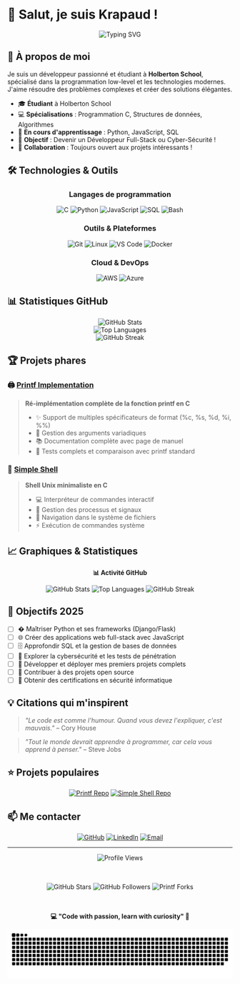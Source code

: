 # 👋 Salut, je suis Krapaud !

<div align="center">
  <img src="https://readme-typing-svg.herokuapp.com?font=Fira+Code&size=30&pause=1000&color=36BCF7&center=true&vCenter=true&width=500&lines=Développeur+Full+Stack;Étudiant+Holberton+School;Passionné+de+Programmation;Toujours+en+apprentissage" alt="Typing SVG" />
</div>

## 🚀 À propos de moi

Je suis un développeur passionné et étudiant à **Holberton School**, spécialisé dans la programmation low-level et les technologies modernes. J'aime résoudre des problèmes complexes et créer des solutions élégantes.

- 🎓 **Étudiant** à Holberton School
- 💻 **Spécialisations** : Programmation C, Structures de données, Algorithmes
- 🌱 **En cours d'apprentissage** : Python, JavaScript, SQL
- 🎯 **Objectif** : Devenir un Développeur Full-Stack ou Cyber-Sécurité !
- 🤝 **Collaboration** : Toujours ouvert aux projets intéressants !

## 🛠️ Technologies & Outils

<div align="center">

### Langages de programmation
![C](https://img.shields.io/badge/C-00599C?style=for-the-badge&logo=c&logoColor=white)
![Python](https://img.shields.io/badge/Python-3776AB?style=for-the-badge&logo=python&logoColor=white)
![JavaScript](https://img.shields.io/badge/JavaScript-F7DF1E?style=for-the-badge&logo=javascript&logoColor=black)
![SQL](https://img.shields.io/badge/SQL-4479A1?style=for-the-badge&logo=mysql&logoColor=white)
![Bash](https://img.shields.io/badge/Shell_Script-121011?style=for-the-badge&logo=gnu-bash&logoColor=white)

### Outils & Plateformes
![Git](https://img.shields.io/badge/Git-F05032?style=for-the-badge&logo=git&logoColor=white)
![Linux](https://img.shields.io/badge/Linux-FCC624?style=for-the-badge&logo=linux&logoColor=black)
![VS Code](https://img.shields.io/badge/Visual_Studio_Code-0078D4?style=for-the-badge&logo=visual%20studio%20code&logoColor=white)
![Docker](https://img.shields.io/badge/Docker-2496ED?style=for-the-badge&logo=docker&logoColor=white)

### Cloud & DevOps
![AWS](https://img.shields.io/badge/Amazon_AWS-232F3E?style=for-the-badge&logo=amazon-aws&logoColor=white)
![Azure](https://img.shields.io/badge/Microsoft_Azure-0078D4?style=for-the-badge&logo=microsoft-azure&logoColor=white)

</div>

## 📊 Statistiques GitHub

<div align="center">
  <img src="https://github-readme-stats.vercel.app/api?username=Krapaud&show_icons=true&theme=tokyonight&hide_border=true&count_private=true" alt="GitHub Stats" />
</div>

<div align="center">
  <img src="https://github-readme-stats.vercel.app/api/top-langs/?username=Krapaud&layout=compact&theme=tokyonight&hide_border=true" alt="Top Languages" />
</div>

<div align="center">
  <img src="https://github-readme-streak-stats.herokuapp.com/?user=Krapaud&theme=tokyonight&hide_border=true" alt="GitHub Streak" />
</div>

## 🏆 Projets phares

### 🖨️ [Printf Implementation](https://github.com/Krapaud/holbertonschool-printf)
> **Ré-implémentation complète de la fonction printf en C**
> 
> - ✨ Support de multiples spécificateurs de format (%c, %s, %d, %i, %%)
> - 🔧 Gestion des arguments variadiques
> - 📚 Documentation complète avec page de manuel
> - 🧪 Tests complets et comparaison avec printf standard

### 🐚 [Simple Shell](https://github.com/Krapaud/holbertonschool-simple_shell)
> **Shell Unix minimaliste en C**
> 
> - 💻 Interpréteur de commandes interactif
> - 🔄 Gestion des processus et signaux
> - 📁 Navigation dans le système de fichiers
> - ⚡ Exécution de commandes système

## 📈 Graphiques & Statistiques

<div align="center">
  
**📊 Activité GitHub**
  
<img src="https://github-readme-stats.vercel.app/api?username=Krapaud&show_icons=true&theme=tokyonight&hide_border=true&count_private=true&include_all_commits=true" alt="GitHub Stats" />

<img src="https://github-readme-stats.vercel.app/api/top-langs/?username=Krapaud&layout=compact&theme=tokyonight&hide_border=true&langs_count=8" alt="Top Languages" />

<img src="https://github-readme-streak-stats.herokuapp.com/?user=Krapaud&theme=tokyonight&hide_border=true" alt="GitHub Streak" />

</div>

## 🎯 Objectifs 2025

- [ ] � Maîtriser Python et ses frameworks (Django/Flask)
- [ ] 🌐 Créer des applications web full-stack avec JavaScript
- [ ] 🗄️ Approfondir SQL et la gestion de bases de données
- [ ] 🔐 Explorer la cybersécurité et les tests de pénétration
- [ ] 🚀 Développer et déployer mes premiers projets complets
- [ ] 🤖 Contribuer à des projets open source
- [ ] 📜 Obtenir des certifications en sécurité informatique

## 💡 Citations qui m'inspirent

> *"Le code est comme l'humour. Quand vous devez l'expliquer, c'est mauvais."* – Cory House

> *"Tout le monde devrait apprendre à programmer, car cela vous apprend à penser."* – Steve Jobs

## ⭐ Projets populaires

<div align="center">

[![Printf Repo](https://github-readme-stats.vercel.app/api/pin/?username=Krapaud&repo=holbertonschool-printf&theme=tokyonight&hide_border=true)](https://github.com/Krapaud/holbertonschool-printf)
[![Simple Shell Repo](https://github-readme-stats.vercel.app/api/pin/?username=Krapaud&repo=holbertonschool-simple_shell&theme=tokyonight&hide_border=true)](https://github.com/Krapaud/holbertonschool-simple_shell)

</div>

## 📫 Me contacter

<div align="center">

[![GitHub](https://img.shields.io/badge/GitHub-100000?style=for-the-badge&logo=github&logoColor=white)](https://github.com/Krapaud)
[![LinkedIn](https://img.shields.io/badge/LinkedIn-0077B5?style=for-the-badge&logo=linkedin&logoColor=white)](https://linkedin.com/in/krapaud)
[![Email](https://img.shields.io/badge/Email-D14836?style=for-the-badge&logo=gmail&logoColor=white)](mailto:votre.email@example.com)

</div>

---

<div align="center">
  <img src="https://komarev.com/ghpvc/?username=Krapaud&color=blueviolet&style=for-the-badge" alt="Profile Views" />
  
  <!-- Badges GitHub -->
  <br><br>
  <img src="https://img.shields.io/github/stars/Krapaud?style=for-the-badge&logo=github&color=yellow" alt="GitHub Stars" />
  <img src="https://img.shields.io/github/followers/Krapaud?style=for-the-badge&logo=github&color=blue" alt="GitHub Followers" />
  <img src="https://img.shields.io/github/forks/Krapaud/holbertonschool-printf?style=for-the-badge&logo=github&color=green" alt="Printf Forks" />
  
  <br><br>
  **💻 "Code with passion, learn with curiosity" 🌟**
</div>

<!-- Petite animation sympa -->
<div align="center">
  <img src="https://raw.githubusercontent.com/Platane/snk/output/github-contribution-grid-snake.svg" alt="Snake animation" />
</div>
